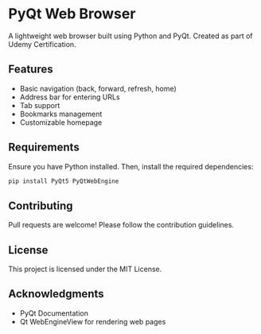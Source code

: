 # PyQt Web Browser

A lightweight web browser built using Python and PyQt.
Created as part of Udemy Certification.

## Features
- Basic navigation (back, forward, refresh, home)
- Address bar for entering URLs
- Tab support
- Bookmarks management
- Customizable homepage

## Requirements
Ensure you have Python installed. Then, install the required dependencies:

```bash
pip install PyQt5 PyQtWebEngine
```

## Contributing
Pull requests are welcome! Please follow the contribution guidelines.

## License
This project is licensed under the MIT License.

## Acknowledgments
- PyQt Documentation
- Qt WebEngineView for rendering web pages

